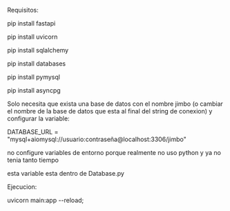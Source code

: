 Requisitos:

pip install fastapi

pip install uvicorn

pip install sqlalchemy

pip install databases

pip install pymysql

pip install asyncpg

Solo necesita que exista una base de datos con el nombre jimbo (o cambiar el nombre de la base de datos que esta al final del string de conexion) y configurar la variable:

DATABASE_URL = "mysql+aiomysql://usuario:contraseña@localhost:3306/jimbo"

no configure variables de entorno porque realmente no uso python y ya no tenia tanto tiempo

esta variable esta dentro de Database.py

Ejecucion:

uvicorn main:app --reload;
